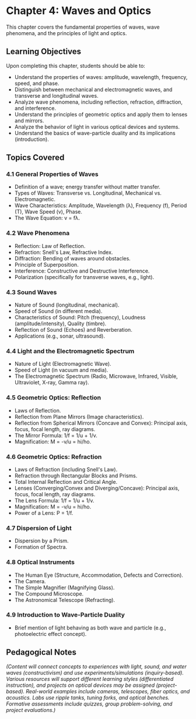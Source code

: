 # Chapter 4: Waves and Optics

This chapter covers the fundamental properties of waves, wave phenomena, and the principles of light and optics.

## Learning Objectives

Upon completing this chapter, students should be able to:

*   Understand the properties of waves: amplitude, wavelength, frequency, speed, and phase.
*   Distinguish between mechanical and electromagnetic waves, and transverse and longitudinal waves.
*   Analyze wave phenomena, including reflection, refraction, diffraction, and interference.
*   Understand the principles of geometric optics and apply them to lenses and mirrors.
*   Analyze the behavior of light in various optical devices and systems.
*   Understand the basics of wave-particle duality and its implications (introduction).

## Topics Covered

### 4.1 General Properties of Waves
*   Definition of a wave; energy transfer without matter transfer.
*   Types of Waves: Transverse vs. Longitudinal, Mechanical vs. Electromagnetic.
*   Wave Characteristics: Amplitude, Wavelength (λ), Frequency (f), Period (T), Wave Speed (v), Phase.
*   The Wave Equation: v = fλ.

### 4.2 Wave Phenomena
*   Reflection: Law of Reflection.
*   Refraction: Snell's Law, Refractive Index.
*   Diffraction: Bending of waves around obstacles.
*   Principle of Superposition.
*   Interference: Constructive and Destructive Interference.
*   Polarization (specifically for transverse waves, e.g., light).

### 4.3 Sound Waves
*   Nature of Sound (longitudinal, mechanical).
*   Speed of Sound (in different media).
*   Characteristics of Sound: Pitch (frequency), Loudness (amplitude/intensity), Quality (timbre).
*   Reflection of Sound (Echoes) and Reverberation.
*   Applications (e.g., sonar, ultrasound).

### 4.4 Light and the Electromagnetic Spectrum
*   Nature of Light (Electromagnetic Wave).
*   Speed of Light (in vacuum and media).
*   The Electromagnetic Spectrum (Radio, Microwave, Infrared, Visible, Ultraviolet, X-ray, Gamma ray).

### 4.5 Geometric Optics: Reflection
*   Laws of Reflection.
*   Reflection from Plane Mirrors (Image characteristics).
*   Reflection from Spherical Mirrors (Concave and Convex): Principal axis, focus, focal length, ray diagrams.
*   The Mirror Formula: 1/f = 1/u + 1/v.
*   Magnification: M = -v/u = hi/ho.

### 4.6 Geometric Optics: Refraction
*   Laws of Refraction (including Snell's Law).
*   Refraction through Rectangular Blocks and Prisms.
*   Total Internal Reflection and Critical Angle.
*   Lenses (Converging/Convex and Diverging/Concave): Principal axis, focus, focal length, ray diagrams.
*   The Lens Formula: 1/f = 1/u + 1/v.
*   Magnification: M = -v/u = hi/ho.
*   Power of a Lens: P = 1/f.

### 4.7 Dispersion of Light
*   Dispersion by a Prism.
*   Formation of Spectra.

### 4.8 Optical Instruments
*   The Human Eye (Structure, Accommodation, Defects and Correction).
*   The Camera.
*   The Simple Magnifier (Magnifying Glass).
*   The Compound Microscope.
*   The Astronomical Telescope (Refracting).

### 4.9 Introduction to Wave-Particle Duality
*   Brief mention of light behaving as both wave and particle (e.g., photoelectric effect concept).

## Pedagogical Notes

*(Content will connect concepts to experiences with light, sound, and water waves (constructivism) and use experiments/simulations (inquiry-based). Various resources will support different learning styles (differentiated instruction), and projects on optical devices may be assigned (project-based). Real-world examples include cameras, telescopes, fiber optics, and acoustics. Labs use ripple tanks, tuning forks, and optical benches. Formative assessments include quizzes, group problem-solving, and project evaluations.)*